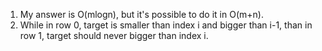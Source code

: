 1. My answer is O(mlogn), but it's possible to do it in O(m+n).
2. While in row 0, target is smaller than index i and bigger than i-1, than in row 1, target should never bigger than index i.